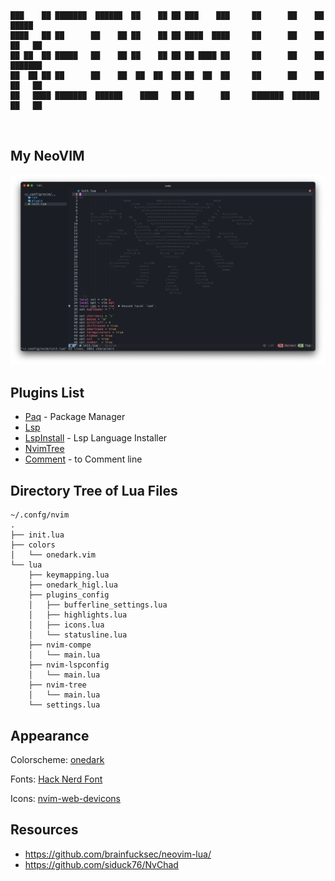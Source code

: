 ```


███    ██ ███████  ██████  ██    ██ ██ ███    ███     ██      ██    ██  █████  
████   ██ ██      ██    ██ ██    ██ ██ ████  ████     ██      ██    ██ ██   ██ 
██ ██  ██ █████   ██    ██ ██    ██ ██ ██ ████ ██     ██      ██    ██ ███████ 
██  ██ ██ ██      ██    ██  ██  ██  ██ ██  ██  ██     ██      ██    ██ ██   ██ 
██   ████ ███████  ██████    ████   ██ ██      ██     ███████  ██████  ██   ██ 
                                                                               
                                                                              
```
## My NeoVIM 
![alt text](https://github.com/ypo777/dotfiles/blob/main/img/init_fox.png)
## Plugins List
- [Paq](https://github.com/savq/paq-nvim) - Package Manager
- [Lsp](https://github.com/neovim/nvim-lspconfig) 
- [LspInstall](https://github.com/kabouzeid/nvim-lspinstall) - Lsp Language Installer
- [NvimTree](https://github.com/kyazdani42/nvim-tree.lua)
- [Comment](https://github.com/terrortylor/nvim-comment) - to Comment line 


## Directory Tree of Lua Files
```
~/.confg/nvim
.
├── init.lua
├── colors
│   └── onedark.vim
└── lua
    ├── keymapping.lua
    ├── onedark_higl.lua
    ├── plugins_config
    │   ├── bufferline_settings.lua
    │   ├── highlights.lua
    │   ├── icons.lua
    │   └── statusline.lua
    ├── nvim-compe
    │   └── main.lua
    ├── nvim-lspconfig
    │   └── main.lua
    ├── nvim-tree
    │   └── main.lua
    └── settings.lua

```
## Appearance
Colorscheme: [onedark](https://github.com/navarasu/onedark.nvim)

Fonts: [Hack Nerd Font](https://github.com/ryanoasis/nerd-fonts/tree/master/patched-fonts/Hack)

Icons: [nvim-web-devicons](https://github.com/kyazdani42/nvim-web-devicons)

## Resources
* https://github.com/brainfucksec/neovim-lua/
* https://github.com/siduck76/NvChad
